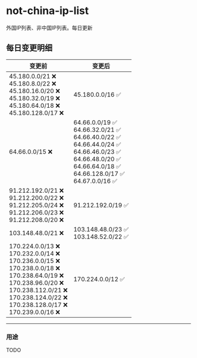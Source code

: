 # not-china-ip-list
外国IP列表、非中国IP列表。每日更新

每日变更明细
--------------------
|  变更前   | 变更后 |
|  ----  | ----  |
|  45.180.0.0/21 :x: <br> 45.180.8.0/22 :x: <br> 45.180.16.0/20 :x: <br> 45.180.32.0/19 :x: <br> 45.180.64.0/18 :x: <br> 45.180.128.0/17 :x: <br> | 45.180.0.0/16 :white_check_mark: | 
|  64.66.0.0/15 :x:  | 64.66.0.0/19 :white_check_mark: <br> 64.66.32.0/21 :white_check_mark: <br> 64.66.40.0/22 :white_check_mark: <br> 64.66.44.0/24 :white_check_mark: <br> 64.66.46.0/23 :white_check_mark: <br> 64.66.48.0/20 :white_check_mark: <br> 64.66.64.0/18 :white_check_mark: <br> 64.66.128.0/17 :white_check_mark: <br> 64.67.0.0/16 :white_check_mark: <br>  | 
|  91.212.192.0/21 :x: <br> 91.212.200.0/22 :x: <br> 91.212.205.0/24 :x: <br> 91.212.206.0/23 :x: <br> 91.212.208.0/20 :x: <br> | 91.212.192.0/19 :white_check_mark: | 
|  103.148.48.0/21 :x:  | 103.148.48.0/23 :white_check_mark: <br> 103.148.52.0/22 :white_check_mark: <br>  | 
|  170.224.0.0/13 :x: <br> 170.232.0.0/14 :x: <br> 170.236.0.0/15 :x: <br> 170.238.0.0/18 :x: <br> 170.238.64.0/19 :x: <br> 170.238.96.0/20 :x: <br> 170.238.112.0/21 :x: <br> 170.238.124.0/22 :x: <br> 170.238.128.0/17 :x: <br> 170.239.0.0/16 :x: <br> | 170.224.0.0/12 :white_check_mark: | 

--------------------
### 用途
TODO
